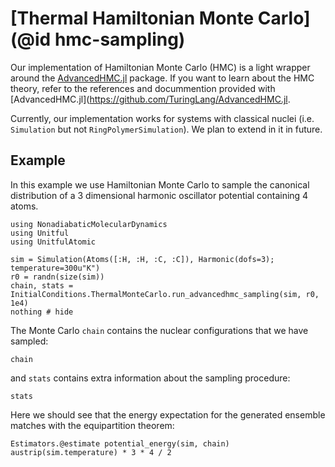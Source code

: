 # [Thermal Hamiltonian Monte Carlo](@id hmc-sampling)

Our implementation of Hamiltonian Monte Carlo (HMC) is a light wrapper around the
[AdvancedHMC.jl](https://github.com/TuringLang/AdvancedHMC.jl) package.
If you want to learn about the HMC theory, refer to the references and docummention
provided with [AdvancedHMC.jl](https://github.com/TuringLang/AdvancedHMC.jl.

Currently, our implementation works for systems with classical nuclei
(i.e. `Simulation` but not `RingPolymerSimulation`). We plan to extend in it in 
future.

## Example

In this example we use Hamiltonian Monte Carlo to sample the canonical distribution of
a 3 dimensional harmonic oscillator potential containing 4 atoms.

```@example hmc
using NonadiabaticMolecularDynamics
using Unitful
using UnitfulAtomic

sim = Simulation(Atoms([:H, :H, :C, :C]), Harmonic(dofs=3); temperature=300u"K")
r0 = randn(size(sim))
chain, stats = InitialConditions.ThermalMonteCarlo.run_advancedhmc_sampling(sim, r0, 1e4)
nothing # hide
```

The Monte Carlo `chain` contains the nuclear configurations that we have sampled:
```@example hmc
chain
```
and `stats` contains extra information about the sampling procedure:
```@example hmc
stats
```

Here we should see that the energy expectation for the generated ensemble matches
with the equipartition theorem:
```@repl hmc
Estimators.@estimate potential_energy(sim, chain)
austrip(sim.temperature) * 3 * 4 / 2
```
